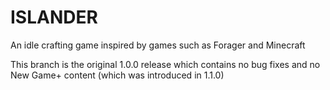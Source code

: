 # ISLANDER
An idle crafting game inspired by games such as Forager and Minecraft

This branch is the original 1.0.0 release which contains no bug fixes and no New Game+ content (which was introduced in 1.1.0)
